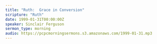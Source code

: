 ```yaml
---
title: "Ruth:  Grace in Conversion"
scripture: "Ruth"
date: 1999-01-31T00:00:00Z
speaker: Sinclair Ferguson
sermon_type: morning
audio: https://pcpcmorningsermons.s3.amazonaws.com/1999-01-31.mp3 
---
```



